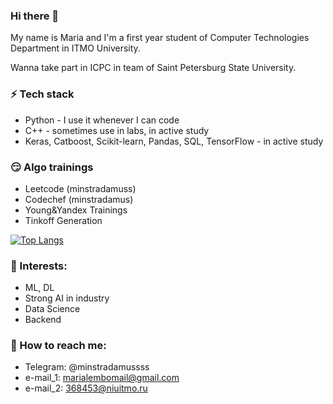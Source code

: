 ### Hi there 👋
My name is Maria and I'm a first year student of Computer Technologies Department in ITMO University.

Wanna take part in ICPC in team of Saint Petersburg State University.


### ⚡ Tech stack
* Python - I use it whenever I can code
* C++ - sometimes use in labs, in active study
* Keras, Catboost, Scikit-learn, Pandas, SQL, TensorFlow - in active study

### 😏 Algo trainings
* Leetcode   (minstradamuss)
* Codechef   (minstradamus)
* Young&Yandex Trainings
* Tinkoff Generation

[![Top Langs](https://github-readme-stats.vercel.app/api/top-langs/?username=minstradamuss)](https://github.com/anuraghazra/github-readme-stats)


### 🌱 Interests:
- ML, DL
- Strong AI in industry
- Data Science
- Backend

### 💬 How to reach me: 
* Telegram: @minstradamussss
* e-mail_1: marialembomail@gmail.com
* e-mail_2: 368453@niuitmo.ru

